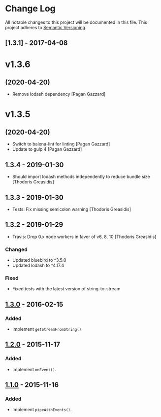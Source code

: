 # Change Log

All notable changes to this project will be documented in this file.
This project adheres to [Semantic Versioning](http://semver.org/).

## [1.3.1] - 2017-04-08

# v1.3.6
## (2020-04-20)

* Remove lodash dependency [Pagan Gazzard]

# v1.3.5
## (2020-04-20)

* Switch to balena-lint for linting [Pagan Gazzard]
* Update to gulp 4 [Pagan Gazzard]

## 1.3.4 - 2019-01-30

* Should import lodash methods independently to reduce bundle size [Thodoris Greasidis]

## 1.3.3 - 2019-01-30

* Tests: Fix missing semicolon warning [Thodoris Greasidis]

## 1.3.2 - 2019-01-29

* Travis: Drop 0.x node workers in favor of v6, 8, 10 [Thodoris Greasidis]

### Changed

- Updated bluebird to ^3.5.0
- Updated lodash to ^4.17.4

### Fixed

- Fixed tests with the latest version of string-to-stream

## [1.3.0] - 2016-02-15

### Added

- Implement `getStreamFromString()`.

## [1.2.0] - 2015-11-17

### Added

- Implement `onEvent()`.

## [1.1.0] - 2015-11-16

### Added

- Implement `pipeWithEvents()`.

[1.4.0]: https://github.com/jviotti/rindle/compare/v1.3.0...v1.4.0
[1.3.0]: https://github.com/jviotti/rindle/compare/v1.2.0...v1.3.0
[1.2.0]: https://github.com/jviotti/rindle/compare/v1.1.0...v1.2.0
[1.1.0]: https://github.com/jviotti/rindle/compare/v1.0.0...v1.1.0
